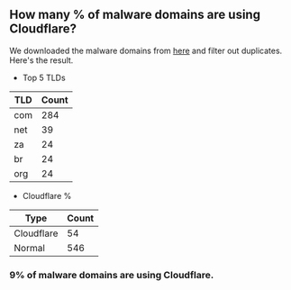 ## How many % of malware domains are using Cloudflare?


We downloaded the malware domains from [here](https://urlhaus.abuse.ch) and filter out duplicates.
Here's the result.


[//]: # (start replacement)


- Top 5 TLDs

| TLD | Count |
| --- | --- |
| com | 284 |
| net | 39 |
| za | 24 |
| br | 24 |
| org | 24 |


- Cloudflare %

| Type | Count |
| --- | --- |
| Cloudflare | 54 |
| Normal | 546 |


### 9% of malware domains are using Cloudflare.